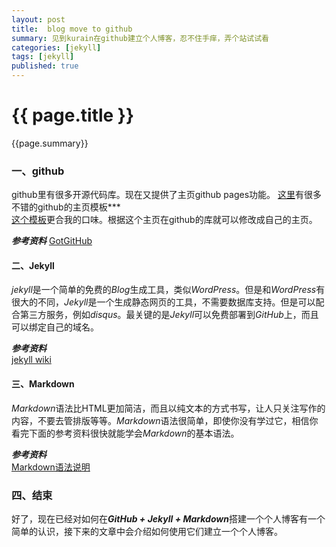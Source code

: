 ```yaml
---
layout: post
title:  blog move to github
summary: 见到kurain在github建立个人博客，忍不住手痒，弄个站试试看
categories: [jekyll]
tags: [jekyll]
published: true
---
```


# {{ page.title }} #

{{page.summary}}

### 一、github ###
github里有很多开源代码库。现在又提供了主页github pages功能。
[这里](http://blog.csdn.net/qiurisuixiang)有很多不错的github的主页模板***  
[这个模板](http://hahaya.github.io)更合我的口味。根据这个主页在github的库就可以修改成自己的主页。

  
***参考资料***
[GotGitHub](http://www.worldhello.net/gotgithub/)
 
  
#### 二、Jekyll ####
*jekyll*是一个简单的免费的*Blog*生成工具，类似*WordPress*。但是和*WordPress*有很大的不同，*Jekyll*是一个生成静态网页的工具，不需要数据库支持。但是可以配合第三方服务，例如*disqus*。最关键的是*Jekyll*可以免费部署到*GitHub*上，而且可以绑定自己的域名。  
  
***参考资料***  
[jekyll wiki](https://github.com/mojombo/jekyll/wiki)  
  
  
  
#### 三、Markdown ####
*Markdown*语法比HTML更加简洁，而且以纯文本的方式书写，让人只关注写作的内容，不要去管排版等等。*Markdown*语法很简单，即使你没有学过它，相信你看完下面的参考资料很快就能学会*Markdown*的基本语法。  

***参考资料***  
[Markdown语法说明](http://wowubuntu.com/markdown/)  
  
  
  
### 四、结束 ###
好了，现在已经对如何在***GitHub + Jekyll + Markdown***搭建一个个人博客有一个简单的认识，接下来的文章中会介绍如何使用它们建立一个个人博客。  
  
  
  


